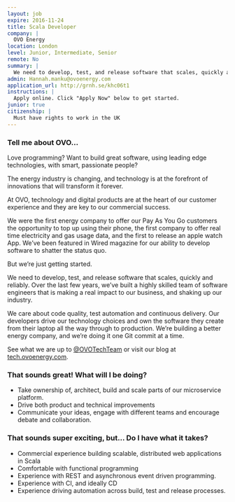 ```yaml
---
layout: job
expire: 2016-11-24
title: Scala Developer
company: |
  OVO Energy
location: London
level: Junior, Intermediate, Senior
remote: No
summary: |
  We need to develop, test, and release software that scales, quickly and reliably. Over the last few years, we’ve built a highly skilled team of software engineers that is making a real impact to our business, and shaking up our industry.
admin: Hannah.manku@ovoenergy.com
application_url: http://grnh.se/khc06t1
instructions: |
  Apply online. Click "Apply Now" below to get started.
junior: true
citizenship: |
  Must have rights to work in the UK
---
```


<!-- break -->

### Tell me about OVO…

Love programming? Want to build great software, using leading edge technologies, with smart, passionate people?

The energy industry is changing, and technology is at the forefront of innovations that will transform it forever.

At OVO, technology and digital products are at the heart of our customer experience and they are key to our commercial success.

We were the first energy company to offer our Pay As You Go customers the opportunity to top up using their phone, the first company to offer real time electricity and gas usage data, and the first to release an apple watch App. We’ve been featured in Wired magazine for our ability to develop software to shatter the status quo.

But we’re just getting started.

We need to develop, test, and release software that scales, quickly and reliably. Over the last few years, we’ve built a highly skilled team of software engineers that is making a real impact to our business, and shaking up our industry.

We care about code quality, test automation and continuous delivery. Our developers drive our technology choices and own the software they create from their laptop all the way through to production. We’re building a better energy company, and we’re doing it one Git commit at a time.

See what we are up to [@OVOTechTeam](https://twitter.com/OVOTechTeam) or visit our blog at [tech.ovoenergy.com](http://tech.ovoenergy.com/).

### That sounds great! What will I be doing?

- Take ownership of, architect, build and scale parts of our microservice platform.
- Drive both product and technical improvements
- Communicate your ideas, engage with different teams and encourage debate and collaboration.

### That sounds super exciting, but… Do I have what it takes?

- Commercial experience building scalable, distributed web applications in Scala
- Comfortable with functional programming
- Experience with REST and asynchronous event driven programming.
- Experience with CI, and ideally CD
- Experience driving automation across build, test and release processes.

